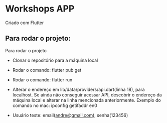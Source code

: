 # Workshops APP

Criado com Flutter

## Para rodar o projeto:

Para rodar o projeto

- Clonar o repositório para a máquina local
- Rodar o comando: flutter pub get
- Rodar o comando: flutter run
- Alterar o endereço em lib/data/providers/api.dart(linha 18), para localhost. Se ainda não conseguir acessar API, descobrir o endereço da máquina local e alterar na linha mencionada anteriormente. Exemplo do comando no mac: ipconfig getifaddr en0

- Usuário teste: email(andre@gmail.com), senha(123456)
